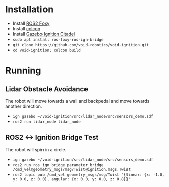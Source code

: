 # Installation

* Install [ROS2 Foxy](https://docs.ros.org/en/foxy/Installation.html)
* Install [colcon](https://colcon.readthedocs.io/en/released/user/installation.html)
* Install [Gazebo Ignition Citadel](https://gazebosim.org/docs/citadel)
* `sudo apt install ros-foxy-ros-ign-bridge`
* `git clone https://github.com/void-robotics/void-ignition.git`
* `cd void-ignition; colcon build`

# Running

## Lidar Obstacle Avoidance
The robot will move towards a wall and backpedal and move towards another direction.
* `ign gazebo ~/void-ignition/src/lidar_node/src/sensors_demo.sdf`
* `ros2 run lidar_node lidar_node`

## ROS2 <-> Ignition Bridge Test
The robot will spin in a circle.
* `ign gazebo ~/void-ignition/src/lidar_node/src/sensors_demo.sdf`
* `ros2 run ros_ign_bridge parameter_bridge /cmd_vel@geometry_msgs/msg/Twist@ignition.msgs.Twist`
* `ros2 topic pub /cmd_vel geometry_msgs/msg/Twist "{linear: {x: -1.0, y: 0.0, z: 0.0}, angular: {x: 0.0, y: 0.0, z: 0.8}}"`
